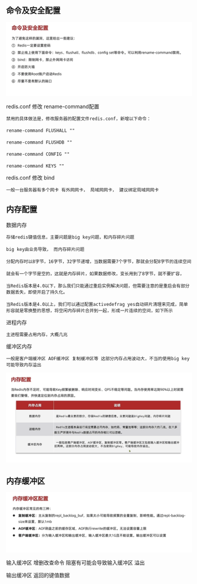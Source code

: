 命令及安全配置
---

![img_59.png](img_59.png)

redis.conf 修改 rename-command配置

    禁用的具体做法是，修改服务器的配置文件redis.conf，新增以下命令：
    
    rename-command FLUSHALL ""
    
    rename-command FLUSHDB ""
    
    rename-command CONFIG ""
    
    rename-command KEYS ""

redis.conf 修改 bind

    一般一台服务器有多个网卡 有外网网卡， 局域网网卡， 建议绑定局域网网卡


内存配置
---

数据内存 
    
    存储redis键值信息，主要问题是big key问题，和内存碎片问题

    big key由业务导致， 而内存碎片问题

    分配内存时以8字节，16字节，32字节递增，当数据需要7个字节，那就会分配8字节的连续空间

    就会有一个字节是空的，这就是内存碎片，如果数据修改，变长用到了8字节，就不要扩容，

    当Redis版本是4.0以下，那么我们只能通过重启实例解决问题，但需要注意的是重启会有部分数据丢失，即使开启了持久化。

    当Redis版本是4.0以上，我们可以通过配置activedefrag yes自动碎片清理来完成，简单形容就是零换整的思想，将空闲内存碎片合并到一起，形成一片连续的空间，如下所示

进程内存

    主进程需要占用内存，大概几兆

缓冲区内存 

    一般是客户端缓冲区 AOF缓冲区 复制缓冲区等 这部分内存占用波动大，不当的使用big key 可能导致内存溢出


![img_60.png](img_60.png)

内存缓冲区
---

![img_61.png](img_61.png)

输入缓冲区 增删改查命令 阻塞有可能会导致输入缓冲区 溢出 

输出缓冲区 返回的键值数据